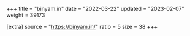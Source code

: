 +++
title = "binyam.in"
date = "2022-03-22"
updated = "2023-02-07"
weight = 39173

[extra]
source = "https://binyam.in/"
ratio = 5
size = 38
+++
